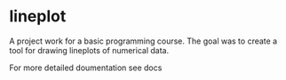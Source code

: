 # lineplot
A project work for a basic programming course. The goal was to create a tool for drawing lineplots of numerical data.

For more detailed doumentation see docs
